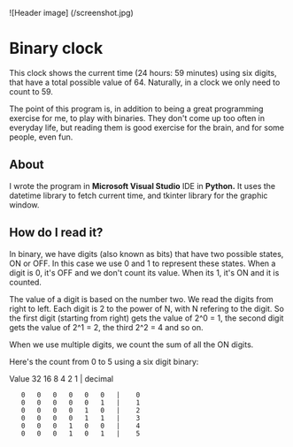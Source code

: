 ![Header image] (/screenshot.jpg)

# Binary clock

This clock shows the current time (24 hours: 59 minutes) using six digits,
that have a total possible value of 64. Naturally, in a clock we only need
to count to 59.

The point of this program is, in addition to being a great programming exercise
for me, to play with binaries. They don't come up too often in everyday life,
but reading them is good exercise for the brain, and for some people, even fun.

## About

I wrote the program in **Microsoft Visual Studio** IDE in **Python.** 
It uses the datetime library to fetch current time, and tkinter library for
the graphic window.

## How do I read it?

In binary, we have digits (also known as bits) that have two possible states, 
ON or OFF. In this case we use 0 and 1 to represent these states. 
When a digit is 0, it's OFF and we don't count its value. 
When its 1, it's ON and it is counted.

The value of a digit is based on the number two. We read the digits from right
to left. Each digit is 2 to the power of N, with N refering to the digit.
So the first digit (starting from right) gets the value of 2^0 = 1,
the second digit gets the value of 2^1 = 2, the third 2^2 = 4 and so on.

When we use multiple digits, we count the sum of all the ON digits.

Here's the count from 0 to 5 using a six digit binary:

Value  32  16  8   4   2   1   | decimal

       0   0   0   0   0   0   |    0
       0   0   0   0   0   1   |    1
       0   0   0   0   1   0   |    2
       0   0   0   0   1   1   |    3
       0   0   0   1   0   0   |    4
       0   0   0   1   0   1   |    5
